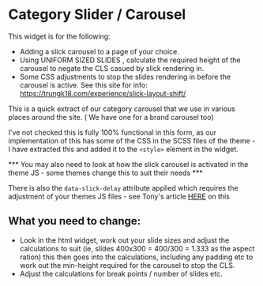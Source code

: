 # Category Slider / Carousel

This widget is for the following:

- Adding a slick carousel to a page of your choice.
- Using UNIFORM SIZED SLIDES , calculate the required height of the carousel to negate the CLS casued by slick rendering in.
- Some CSS adjustments to stop the slides rendering in before the carousel is active. See this site for info: https://trungk18.com/experience/slick-layout-shift/


This is a quick extract of our category carousel that we use in various places around the site. ( We have one for a brand carousel too)

I've not checked this is fully 100% functional in this form, as our implementation of this has some of the CSS in the SCSS files of the theme - I have extracted this and
added it to the `<style>` element in the widget.

*** You may also need to look at how the slick carousel is activated in the theme JS - some themes change this to suit their needs ***

There is also the `data-slick-delay` attribute applied which requires the adjustment of your themes JS files - see Tony's article [HERE](https://bigcommerce.websiteadvantage.com.au/tag-rocket/articles/bigcommerce-speed-optimisation-carousel/) on this


## What you need to change:
- Look in the html widget, work out your slide sizes and adjust the calculations to suit (ie, slides 400x300 = 400/300 = 1.333 as the aspect ration) this then goes into the calculations, including any padding etc to work out the min-height required for the carousel to stop the CLS.
- Adjust the calculations for break points / number of slides etc.
